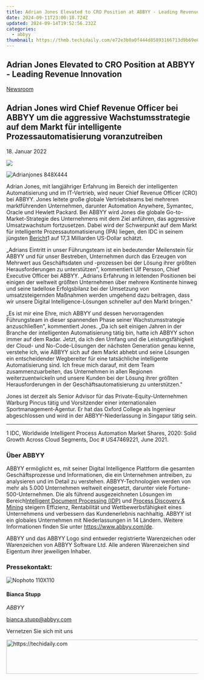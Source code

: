 ```yaml
---
title: Adrian Jones Elevated to CRO Position at ABBYY - Leading Revenue Innovation
date: 2024-09-11T23:00:18.724Z
updated: 2024-09-14T19:52:56.232Z
categories:
  - abbyy
thumbnail: https://thmb.techidaily.com/e72e3b0a0f444d85893166713d9b69e6e7d31b3a9fab3ca00a257d1b8cf9aa38.jpg
---
```


## Adrian Jones Elevated to CRO Position at ABBYY - Leading Revenue Innovation

[Newsroom](https://tools.techidaily.com/abbyy/products/)

## Adrian Jones wird Chief Revenue Officer bei ABBYY um die aggressive Wachstumsstrategie auf dem Markt für intelligente Prozessautomatisierung voranzutreiben

18\. Januar 2022

![](https://content.abbyy.com/-/media/project/abbyy/abbyy/branchtemplates/shutterstock_1272462163_1296-x-729.jpg?h=729&iar=0&w=1296)

![Adrianjones 848X444](https://static2.abbyy.com/abbyycommedia/35091/adrianjones-848x444.jpg) 

Adrian Jones, mit langjähriger Erfahrung im Bereich der intelligenten Automatisierung und im IT-Vertrieb, wird neuer Chief Revenue Officer (CRO) bei ABBYY. Jones leitete große globale Vertriebsteams bei mehreren marktführenden Unternehmen, darunter Automation Anywhere, Symantec, Oracle und Hewlett Packard. Bei ABBYY wird Jones die globale Go-to-Market-Strategie des Unternehmens mit dem Ziel anführen, das aggressive Umsatzwachstum fortzusetzen. Dabei wird der Schwerpunkt auf dem Markt für intelligente Prozessautomatisierung (IPA) liegen, den IDC in seinem jüngsten [Bericht](https://www.idc.com/getdoc.jsp?containerId=US47469221)1 auf 17,3 Milliarden US-Dollar schätzt.

„Adrians Eintritt in unser Führungsteam ist ein bedeutender Meilenstein für ABBYY und für unser Bestreben, Unternehmen durch das Erzeugen von Mehrwert aus Geschäftsdaten und -prozessen bei der Lösung ihrer größten Herausforderungen zu unterstützen", kommentiert Ulf Persson, Chief Executive Officer bei ABBYY. „Adrians Erfahrung in leitenden Positionen bei einigen der weltweit größten Unternehmen über mehrere Kontinente hinweg und seine tadellose Erfolgsbilanz bei der Umsetzung von umsatzsteigernden Maßnahmen werden umgehend dazu beitragen, dass wir unsere Digital Intelligence-Lösungen schneller auf den Markt bringen."

„Es ist mir eine Ehre, mich ABBYY und dessen hervorragenden Führungsteam in dieser spannenden Phase seiner Wachstumsstrategie anzuschließen", kommentiert Jones. „Da ich seit einigen Jahren in der Branche der intelligenten Automatisierung tätig bin, hatte ich ABBYY schon immer auf dem Radar. Jetzt, da ich den Umfang und die Leistungsfähigkeit der Cloud- und No-Code-Lösungen der nächsten Generation genau kenne, verstehe ich, wie ABBYY sich auf dem Markt abhebt und seine Lösungen ein entscheidender Wegbereiter für eine tatsächliche intelligente Automatisierung sind. Ich freue mich darauf, mit dem Team zusammenzuarbeiten, das Unternehmen in allen Regionen weiterzuentwickeln und unsere Kunden bei der Lösung ihrer größten Herausforderungen in der Geschäftsautomatisierung zu unterstützen."

Jones ist derzeit als Senior Advisor für das Private-Equity-Unternehmen Warburg Pincus tätig und Vorsitzender einer internationalen Sportmanagement-Agentur. Er hat das Oxford College als Ingenieur abgeschlossen und wird in der ABBYY-Niederlassung in Singapur tätig sein.

---

1 IDC, Worldwide Intelligent Process Automation Market Shares, 2020: Solid Growth Across Cloud Segments, Doc # US47469221, June 2021.

### Über ABBYY

ABBYY ermöglicht es, mit seiner Digital Intelligence Plattform die gesamten Geschäftsprozesse und Informationen, die ein Unternehmen antreiben, zu analysieren und im Detail zu verstehen. ABBYY-Technologien werden von mehr als 5.000 Unternehmen weltweit eingesetzt, darunter viele Fortune-500-Unternehmen. Die als führend ausgezeichneten Lösungen im Bereich[Intelligent Document Processing (IDP)](https://tools.techidaily.com/abbyy/products/) und [Process Discovery & Mining](https://tools.techidaily.com/abbyy/products/) steigern Effizienz, Rentabilität und Wettbewerbsfähigkeit eines Unternehmens und verbessern das Kundenerlebnis nachhaltig. ABBYY ist ein globales Unternehmen mit Niederlassungen in 14 Ländern. Weitere Informationen finden Sie unter <https://www.abbyy.com/de>.

ABBYY und das ABBYY Logo sind entweder registrierte Warenzeichen oder Warenzeichen von ABBYY Software Ltd. Alle anderen Warenzeichen sind Eigentum ihrer jeweiligen Inhaber.

### Pressekontakt:

![Nophoto 110X110](https://static4.abbyy.com/abbyycommedia/34370/nophoto-110x110.png)

#### Bianca Stupp

_ABBYY_

[bianca.stupp@abbyy.com](https://tools.techidaily.com/abbyy/products/)

Vernetzen Sie sich mit uns

<ins class="adsbygoogle"
     style="display:block"
     data-ad-format="autorelaxed"
     data-ad-client="ca-pub-7571918770474297"
     data-ad-slot="1223367746"></ins>

<ins class="adsbygoogle"
     style="display:block"
     data-ad-client="ca-pub-7571918770474297"
     data-ad-slot="8358498916"
     data-ad-format="auto"
     data-full-width-responsive="true"></ins>



<!-- affiliate ads begin -->
<a href="https://wigfever.sjv.io/c/5597632/2014851/22899" target="_top" id="2014851">
  <img src="//a.impactradius-go.com/display-ad/22899-2014851" border="0" alt="https://techidaily.com" width="728" height="90"/>
</a>
<img height="0" width="0" src="https://wigfever.sjv.io/i/5597632/2014851/22899" style="position:absolute;visibility:hidden;" border="0" />
<!-- affiliate ads end -->

